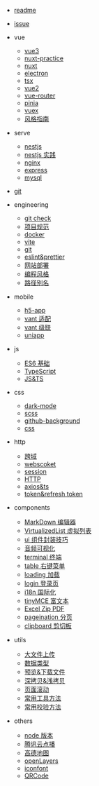- [readme](README.md)

- [issue](doc/issue.md)

- vue

  - [vue3](doc/vue/vue3.md)
  - [nuxt-practice](doc/vue/nuxt-practice.md)
  - [nuxt](doc/vue/nuxt.md)
  - [electron](doc/vue/electron.md)
  - [tsx](doc/vue/tsx.md)
  - [vue2](doc/vue/vue2.md)
  - [vue-router](doc/vue/vue-router.md)
  - [pinia](doc/vue/pinia.md)
  - [vuex](doc/vue/vuex.md)
  - [风格指南](https://cn.vuejs.org/v2/style-guide/)

- serve

  - [nestjs](doc/serve/nestjs.md)
  - [nestjs 实践](doc/serve/nestjs-practice.md)
  - [nginx](doc/serve/nginx.md)
  - [express](doc/serve/express.md)
  - [mysql](doc/serve/mysql.md)

- [git](doc/git/command.md)

- engineering

  - [git check](doc/engineering/git-check.md)
  - [项目规范](doc/engineering/standard.md)
  - [docker](doc/engineering/docker.md)
  - [vite](doc/engineering/vite.md)
  - [git](doc/engineering/git.md)
  - [eslint&prettier](doc/engineering/eslint&prettier.md)
  - [网站部署](doc/engineering/网站部署.md)
  - [编程风格](doc/engineering/编程风格.md)
  - [路径别名](doc/engineering/路径别名.md)

- mobile

  - [h5-app](doc/mobile/h5%26app.md)
  - [vant 适配](doc/mobile/Vant移动端适配.md)
  - [vant 级联](doc/mobile/vant级联选择.md)
  - [uniapp](doc/mobile/uniapp.md)

- js

  - [ES6 基础](doc/js/es6基础.md)
  - [TypeScript](doc/js/typescript.md)
  - [JS&TS](doc/js/js&ts.md)

- css

  - [dark-mode](doc/css/暗黑模式.md)
  - [scss](doc/css/scss.md)
  - [github-background](doc/css/github宇宙.md)
  - [css](doc/css/css代码块.md)

- http

  - [跨域](doc/http/跨域.md)
  - [webscoket](doc/http/websocket.md)
  - [session](doc/http/session.md)
  - [HTTP](doc/http/http.md)
  - [axios&ts](doc/http/axios&ts.md)
  - [token&refresh token](doc/http/token_refreshToken.md)

- components

  - [MarkDown 编辑器](doc/components/md编辑器.md)
  - [VirtualizedList 虚拟列表](doc/components/VirtualizedList虚拟列表.md)
  - [ui 组件封装技巧](doc/components/ui组件封装技巧.md)
  - [音频可视化](doc/components/音频可视化.md)
  - [terminal 终端](doc/components/terminal终端.md)
  - [table 右键菜单](doc/components/table右键菜单.md)
  - [loading 加载](doc/components/loading加载.md)
  - [login 登录页](doc/components/login登录页.md)
  - [i18n 国际化](doc/components/i18n国际化.md)
  - [tinyMCE 富文本](doc/components/tinyMCE富文本.md)
  - [Excel Zip PDF](doc/components/Excel_Zip_PDF.md)
  - [pageination 分页](doc/components/pageination分页.md)
  - [clipboard 剪切板 ](doc/components/clipboard剪切板.md)

- utils

  - [大文件上传](doc/utils/大文件上传.md)
  - [数据类型](doc/utils/准确判断数据类型.md)
  - [预览&下载文件](doc/utils/预览&下载文件.md)
  - [深拷贝&浅拷贝](doc/utils/深拷贝&浅拷贝.md)
  - [页面滚动](doc/utils/页面滚动.md)
  - [常用工具方法](doc/utils/常用工具方法.md)
  - [常用校验方法](doc/utils/常用的校验方法.md)

- others

  - [node 版本](doc/others/node版本.md)
  - [腾讯云点播](doc/others/腾讯云点播.md)
  - [高德地图](doc/others/高德地图.md)
  - [openLayers](doc/others/openLayers.md)
  - [iconfont](doc/others/iconfont.md)
  - [QRCode](doc/others/QRCode.md)
